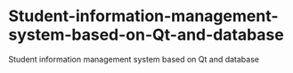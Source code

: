 # Student-information-management-system-based-on-Qt-and-database
Student information management system based on Qt and database
